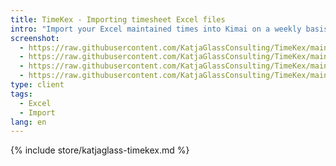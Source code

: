 ```yaml
---
title: TimeKex - Importing timesheet Excel files
intro: "Import your Excel maintained times into Kimai on a weekly basis. A flat customer/project/activity import from Excel is also available."
screenshot: 
  - https://raw.githubusercontent.com/KatjaGlassConsulting/TimeKex/main/docs/img/timesheet_to_kimai_01.gif
  - https://raw.githubusercontent.com/KatjaGlassConsulting/TimeKex/main/docs/img/layout_week_display.png
  - https://raw.githubusercontent.com/KatjaGlassConsulting/TimeKex/main/docs/img/example_admin_create_02.png
  - https://raw.githubusercontent.com/KatjaGlassConsulting/TimeKex/main/docs/img/layout_week_display_issues.png
type: client
tags:
  - Excel
  - Import
lang: en
---
```


{% include store/katjaglass-timekex.md %}
